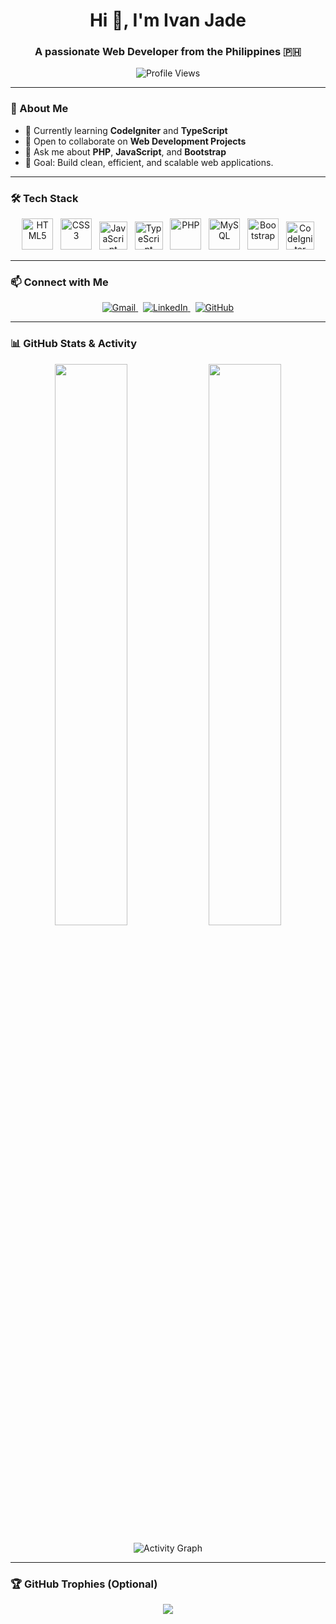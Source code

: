 <h1 align="center">Hi 👋, I'm Ivan Jade</h1>
<h3 align="center">A passionate Web Developer from the Philippines 🇵🇭</h3>

<p align="center">
  <img src="https://komarev.com/ghpvc/?username=hisuwii&label=Profile%20views&color=0e75b6&style=flat-square" alt="Profile Views"/>
</p>

---

### 🚀 About Me

- 🌱 Currently learning **CodeIgniter** and **TypeScript**
- 👯 Open to collaborate on **Web Development Projects**
- 💬 Ask me about **PHP**, **JavaScript**, and **Bootstrap**
- 🎯 Goal: Build clean, efficient, and scalable web applications.

---

### 🛠️ Tech Stack

<p align="center">
  <img src="https://cdn.jsdelivr.net/gh/devicons/devicon/icons/html5/html5-original-wordmark.svg" alt="HTML5" width="50" height="50"/>
  &nbsp;
  <img src="https://cdn.jsdelivr.net/gh/devicons/devicon/icons/css3/css3-original-wordmark.svg" alt="CSS3" width="50" height="50"/>
  &nbsp;
  <img src="https://cdn.jsdelivr.net/gh/devicons/devicon/icons/javascript/javascript-original.svg" alt="JavaScript" width="45" height="45"/>
  &nbsp;
  <img src="https://cdn.jsdelivr.net/gh/devicons/devicon/icons/typescript/typescript-original.svg" alt="TypeScript" width="45" height="45"/>
  &nbsp;
  <img src="https://cdn.jsdelivr.net/gh/devicons/devicon/icons/php/php-original.svg" alt="PHP" width="50" height="50"/>
  &nbsp;
  <img src="https://cdn.jsdelivr.net/gh/devicons/devicon/icons/mysql/mysql-original-wordmark.svg" alt="MySQL" width="50" height="50"/>
  &nbsp;
  <img src="https://cdn.jsdelivr.net/gh/devicons/devicon/icons/bootstrap/bootstrap-plain-wordmark.svg" alt="Bootstrap" width="50" height="50"/>
  &nbsp;
  <img src="https://cdn.worldvectorlogo.com/logos/codeigniter.svg" alt="CodeIgniter" width="45" height="45"/>
</p>

---

### 📫 Connect with Me

<p align="center">
  <a href="mailto:your.email@example.com" target="_blank">
    <img src="https://img.shields.io/badge/Gmail-D14836?style=for-the-badge&logo=gmail&logoColor=white" alt="Gmail"/>
  </a>
  &nbsp;
  <a href="https://www.linkedin.com/in/YOUR-LINKEDIN" target="_blank">
    <img src="https://img.shields.io/badge/LinkedIn-0A66C2?style=for-the-badge&logo=linkedin&logoColor=white" alt="LinkedIn"/>
  </a>
  &nbsp;
  <a href="https://github.com/hisuwii" target="_blank">
    <img src="https://img.shields.io/badge/GitHub-181717?style=for-the-badge&logo=github&logoColor=white" alt="GitHub"/>
  </a>
</p>

---

### 📊 GitHub Stats & Activity

<p align="center">
  <img src="https://github-readme-stats.vercel.app/api?username=hisuwii&show_icons=true&theme=radical&hide_border=true&rank_icon=github" width="48%"/>
  <img src="https://github-readme-streak-stats.herokuapp.com/?user=hisuwii&theme=radical&hide_border=true" width="48%"/>
</p>

<p align="center">
  <img src="https://github-readme-activity-graph.cyclic.app/graph?username=hisuwii&bg_color=1e1e1e&color=00e7ff&line=00e7ff&point=ffffff&area=true&hide_border=true" alt="Activity Graph" />
</p>

---

### 🏆 GitHub Trophies (Optional)

<p align="center">
  <img src="https://github-profile-trophy.vercel.app/?username=hisuwii&theme=algolia&no-frame=true&no-bg=true&margin-w=15" />
</p>
